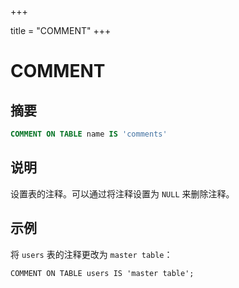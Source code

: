 +++

title = "COMMENT"
+++

# COMMENT

## 摘要

``` sql
COMMENT ON TABLE name IS 'comments'
```

## 说明

设置表的注释。可以通过将注释设置为 `NULL` 来删除注释。

## 示例

将 `users` 表的注释更改为 `master table`：

    COMMENT ON TABLE users IS 'master table';
